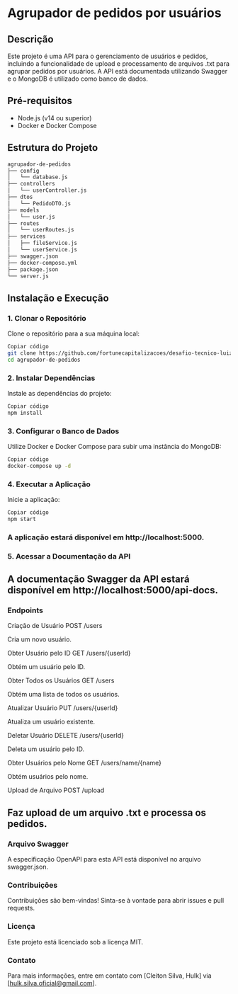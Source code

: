 # Agrupador de pedidos por usuários

## Descrição
Este projeto é uma API para o gerenciamento de usuários e pedidos, incluindo a funcionalidade de upload e processamento de arquivos .txt para agrupar pedidos por usuários. A API está documentada utilizando Swagger e o MongoDB é utilizado como banco de dados.

## Pré-requisitos
- Node.js (v14 ou superior)
- Docker e Docker Compose

## Estrutura do Projeto
```bash
agrupador-de-pedidos
├── config
│   └── database.js
├── controllers
│   └── userController.js
├── dtos
│   └── PedidoDTO.js
├── models
│   └── user.js
├── routes
│   └── userRoutes.js
├── services
│   ├── fileService.js
│   └── userService.js
├── swagger.json
├── docker-compose.yml
├── package.json
└── server.js

```
## Instalação e Execução
### 1. Clonar o Repositório
Clone o repositório para a sua máquina local:

```bash
Copiar código
git clone https://github.com/fortunecapitalizacoes/desafio-tecnico-luizalabs.git
cd agrupador-de-pedidos
```
### 2. Instalar Dependências
Instale as dependências do projeto:

```bash
Copiar código
npm install
```
### 3. Configurar o Banco de Dados
Utilize Docker e Docker Compose para subir uma instância do MongoDB:

```bash
Copiar código
docker-compose up -d
```
### 4. Executar a Aplicação
Inicie a aplicação:

```bash
Copiar código
npm start
```
### A aplicação estará disponível em http://localhost:5000.

### 5. Acessar a Documentação da API

## A documentação Swagger da API estará disponível em http://localhost:5000/api-docs.

### Endpoints
Criação de Usuário
POST /users

Cria um novo usuário.

Obter Usuário pelo ID
GET /users/{userId}

Obtém um usuário pelo ID.

Obter Todos os Usuários
GET /users

Obtém uma lista de todos os usuários.

Atualizar Usuário
PUT /users/{userId}

Atualiza um usuário existente.

Deletar Usuário
DELETE /users/{userId}

Deleta um usuário pelo ID.

Obter Usuários pelo Nome
GET /users/name/{name}

Obtém usuários pelo nome.

Upload de Arquivo
POST /upload

## Faz upload de um arquivo .txt e processa os pedidos.

### Arquivo Swagger
A especificação OpenAPI para esta API está disponível no arquivo swagger.json.

### Contribuições
Contribuições são bem-vindas! Sinta-se à vontade para abrir issues e pull requests.

### Licença
Este projeto está licenciado sob a licença MIT.

### Contato
Para mais informações, entre em contato com [Cleiton Silva, Hulk] via [hulk.silva.oficial@gmail.com].